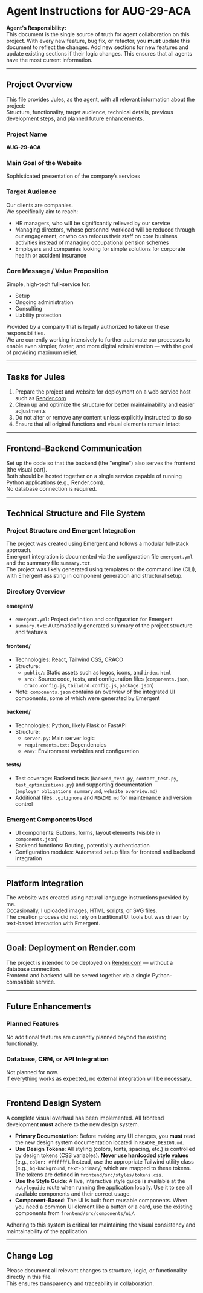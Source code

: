 # Agent Instructions for AUG-29-ACA

**Agent's Responsibility:**  
This document is the single source of truth for agent collaboration on this project. With every new feature, bug fix, or refactor, you **must** update this document to reflect the changes. Add new sections for new features and update existing sections if their logic changes. This ensures that all agents have the most current information.

---

## Project Overview

This file provides Jules, as the agent, with all relevant information about the project:  
Structure, functionality, target audience, technical details, previous development steps, and planned future enhancements.

### Project Name
**AUG-29-ACA**

### Main Goal of the Website
Sophisticated presentation of the company’s services

### Target Audience
Our clients are companies.  
We specifically aim to reach:
- HR managers, who will be significantly relieved by our service
- Managing directors, whose personnel workload will be reduced through our engagement, or who can refocus their staff on core business activities instead of managing occupational pension schemes
- Employers and companies looking for simple solutions for corporate health or accident insurance

### Core Message / Value Proposition
Simple, high-tech full-service for:
- Setup
- Ongoing administration
- Consulting
- Liability protection

Provided by a company that is legally authorized to take on these responsibilities.  
We are currently working intensively to further automate our processes to enable even simpler, faster, and more digital administration — with the goal of providing maximum relief.

---

## Tasks for Jules

1. Prepare the project and website for deployment on a web service host such as [Render.com](https://render.com)  
2. Clean up and optimize the structure for better maintainability and easier adjustments  
3. Do not alter or remove any content unless explicitly instructed to do so  
4. Ensure that all original functions and visual elements remain intact

---

## Frontend–Backend Communication

Set up the code so that the backend (the "engine") also serves the frontend (the visual part).  
Both should be hosted together on a single service capable of running Python applications (e.g., Render.com).  
No database connection is required.

---

## Technical Structure and File System

### Project Structure and Emergent Integration

The project was created using Emergent and follows a modular full-stack approach.  
Emergent integration is documented via the configuration file `emergent.yml` and the summary file `summary.txt`.  
The project was likely generated using templates or the command line (CLI), with Emergent assisting in component generation and structural setup.

### Directory Overview

#### emergent/
- `emergent.yml`: Project definition and configuration for Emergent
- `summary.txt`: Automatically generated summary of the project structure and features

#### frontend/
- Technologies: React, Tailwind CSS, CRACO
- Structure:
  - `public/`: Static assets such as logos, icons, and `index.html`
  - `src/`: Source code, tests, and configuration files (`components.json`, `craco.config.js`, `tailwind.config.js`, `package.json`)
- Note: `components.json` contains an overview of the integrated UI components, some of which were generated by Emergent

#### backend/
- Technologies: Python, likely Flask or FastAPI
- Structure:
  - `server.py`: Main server logic
  - `requirements.txt`: Dependencies
  - `env/`: Environment variables and configuration

#### tests/
- Test coverage: Backend tests (`backend_test.py`, `contact_test.py`, `test_optimizations.py`) and supporting documentation (`employer_obligations_summary.md`, `website_overview.md`)
- Additional files: `.gitignore` and `README.md` for maintenance and version control

### Emergent Components Used

- UI components: Buttons, forms, layout elements (visible in `components.json`)
- Backend functions: Routing, potentially authentication
- Configuration modules: Automated setup files for frontend and backend integration

---

## Platform Integration

The website was created using natural language instructions provided by me.  
Occasionally, I uploaded images, HTML scripts, or SVG files.  
The creation process did not rely on traditional UI tools but was driven by text-based interaction with Emergent.

---

## Goal: Deployment on Render.com

The project is intended to be deployed on [Render.com](https://render.com) — without a database connection.  
Frontend and backend will be served together via a single Python-compatible service.

---

## Future Enhancements

### Planned Features
No additional features are currently planned beyond the existing functionality.

### Database, CRM, or API Integration
Not planned for now.  
If everything works as expected, no external integration will be necessary.

---

## Frontend Design System

A complete visual overhaul has been implemented. All frontend development **must** adhere to the new design system.

- **Primary Documentation**: Before making any UI changes, you **must** read the new design system documentation located in `README_DESIGN.md`.
- **Use Design Tokens**: All styling (colors, fonts, spacing, etc.) is controlled by design tokens (CSS variables). **Never use hardcoded style values** (e.g., `color: #ffffff`). Instead, use the appropriate Tailwind utility class (e.g., `bg-background`, `text-primary`) which are mapped to these tokens. The tokens are defined in `frontend/src/styles/tokens.css`.
- **Use the Style Guide**: A live, interactive style guide is available at the `/styleguide` route when running the application locally. Use it to see all available components and their correct usage.
- **Component-Based**: The UI is built from reusable components. When you need a common UI element like a button or a card, use the existing components from `frontend/src/components/ui/`.

Adhering to this system is critical for maintaining the visual consistency and maintainability of the application.

---

## Change Log

Please document all relevant changes to structure, logic, or functionality directly in this file.  
This ensures transparency and traceability in collaboration.

